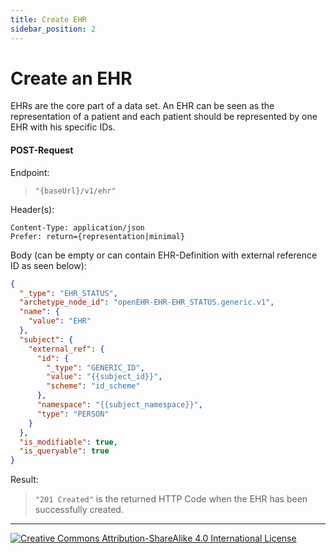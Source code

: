 ```yaml
---
title: Create EHR
sidebar_position: 2
---
```


# Create an EHR
EHRs are the core part of a data set. An EHR can be seen as the representation of a patient and each patient should be represented by one EHR with his specific IDs.

#### POST-Request
Endpoint:
> ```"{baseUrl}/v1/ehr"```

Header(s):
```
Content-Type: application/json
Prefer: return={representation|minimal}
```

Body (can be empty or can contain EHR-Definition with external reference ID as seen below): 
```json
{
  "_type": "EHR_STATUS",
  "archetype_node_id": "openEHR-EHR-EHR_STATUS.generic.v1",
  "name": {
    "value": "EHR"
  },
  "subject": {
    "external_ref": {
      "id": {
        "_type": "GENERIC_ID",
        "value": "{{subject_id}}",
        "scheme": "id_scheme"
      },
      "namespace": "{{subject_namespace}}",
      "type": "PERSON"
    }
  },
  "is_modifiable": true,
  "is_queryable": true
}
```

Result:  
> ```"201 Created"``` is the returned HTTP Code when the EHR has been successfully created.

---
[![Creative Commons Attribution-ShareAlike 4.0 International License](https://i.creativecommons.org/l/by-sa/4.0/88x31.png "Creative Commons Attribution-ShareAlike 4.0 International License")](http://creativecommons.org/licenses/by-sa/4.0/)